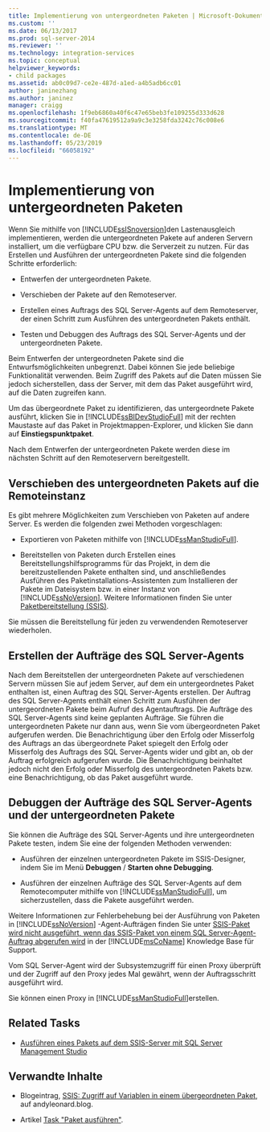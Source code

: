 ```yaml
---
title: Implementierung von untergeordneten Paketen | Microsoft-Dokumentation
ms.custom: ''
ms.date: 06/13/2017
ms.prod: sql-server-2014
ms.reviewer: ''
ms.technology: integration-services
ms.topic: conceptual
helpviewer_keywords:
- child packages
ms.assetid: ab0c09d7-ce2e-487d-a1ed-a4b5adb6cc01
author: janinezhang
ms.author: janinez
manager: craigg
ms.openlocfilehash: 1f9eb6860a40f6c47e65beb3fe109255d333d628
ms.sourcegitcommit: f40fa47619512a9a9c3e3258fda3242c76c008e6
ms.translationtype: MT
ms.contentlocale: de-DE
ms.lasthandoff: 05/23/2019
ms.locfileid: "66058192"
---
```

# <a name="implementation-of-child-packages"></a>Implementierung von untergeordneten Paketen
  Wenn Sie mithilfe von [!INCLUDE[ssISnoversion](../includes/ssisnoversion-md.md)]den Lastenausgleich implementieren, werden die untergeordneten Pakete auf anderen Servern installiert, um die verfügbare CPU bzw. die Serverzeit zu nutzen. Für das Erstellen und Ausführen der untergeordneten Pakete sind die folgenden Schritte erforderlich:  
  
-   Entwerfen der untergeordneten Pakete.  
  
-   Verschieben der Pakete auf den Remoteserver.  
  
-   Erstellen eines Auftrags des SQL Server-Agents auf dem Remoteserver, der einen Schritt zum Ausführen des untergeordneten Pakets enthält.  
  
-   Testen und Debuggen des Auftrags des SQL Server-Agents und der untergeordneten Pakete.  
  
 Beim Entwerfen der untergeordneten Pakete sind die Entwurfsmöglichkeiten unbegrenzt. Dabei können Sie jede beliebige Funktionalität verwenden. Beim Zugriff des Pakets auf die Daten müssen Sie jedoch sicherstellen, dass der Server, mit dem das Paket ausgeführt wird, auf die Daten zugreifen kann.  
  
 Um das übergeordnete Paket zu identifizieren, das untergeordnete Pakete ausführt, klicken Sie in [!INCLUDE[ssBIDevStudioFull](../includes/ssbidevstudiofull-md.md)] mit der rechten Maustaste auf das Paket in Projektmappen-Explorer, und klicken Sie dann auf **Einstiegspunktpaket**.  
  
 Nach dem Entwerfen der untergeordneten Pakete werden diese im nächsten Schritt auf den Remoteservern bereitgestellt.  
  
## <a name="moving-the-child-package-to-the-remote-instance"></a>Verschieben des untergeordneten Pakets auf die Remoteinstanz  
 Es gibt mehrere Möglichkeiten zum Verschieben von Paketen auf andere Server. Es werden die folgenden zwei Methoden vorgeschlagen:  
  
-   Exportieren von Paketen mithilfe von [!INCLUDE[ssManStudioFull](../includes/ssmanstudiofull-md.md)].  
  
-   Bereitstellen von Paketen durch Erstellen eines Bereitstellungshilfsprogramms für das Projekt, in dem die bereitzustellenden Pakete enthalten sind, und anschließendes Ausführen des Paketinstallations-Assistenten zum Installieren der Pakete im Dateisystem bzw. in einer Instanz von [!INCLUDE[ssNoVersion](../includes/ssnoversion-md.md)]. Weitere Informationen finden Sie unter [Paketbereitstellung &#40;SSIS&#41;](packages/legacy-package-deployment-ssis.md).  
  
 Sie müssen die Bereitstellung für jeden zu verwendenden Remoteserver wiederholen.  
  
## <a name="creating-the-sql-server-agent-jobs"></a>Erstellen der Aufträge des SQL Server-Agents  
 Nach dem Bereitstellen der untergeordneten Pakete auf verschiedenen Servern müssen Sie auf jedem Server, auf dem ein untergeordnetes Paket enthalten ist, einen Auftrag des SQL Server-Agents erstellen. Der Auftrag des SQL Server-Agents enthält einen Schritt zum Ausführen der untergeordneten Pakete beim Aufruf des Agentauftrags. Die Aufträge des SQL Server-Agents sind keine geplanten Aufträge. Sie führen die untergeordneten Pakete nur dann aus, wenn Sie vom übergeordneten Paket aufgerufen werden. Die Benachrichtigung über den Erfolg oder Misserfolg des Auftrags an das übergeordnete Paket spiegelt den Erfolg oder Misserfolg des Auftrags des SQL Server-Agents wider und gibt an, ob der Auftrag erfolgreich aufgerufen wurde. Die Benachrichtigung beinhaltet jedoch nicht den Erfolg oder Misserfolg des untergeordneten Pakets bzw. eine Benachrichtigung, ob das Paket ausgeführt wurde.  
  
## <a name="debugging-the-sql-server-agent-jobs-and-child-packages"></a>Debuggen der Aufträge des SQL Server-Agents und der untergeordneten Pakete  
 Sie können die Aufträge des SQL Server-Agents und ihre untergeordneten Pakete testen, indem Sie eine der folgenden Methoden verwenden:  
  
-   Ausführen der einzelnen untergeordneten Pakete im SSIS-Designer, indem Sie im Menü **Debuggen** / **Starten ohne Debugging**.  
  
-   Ausführen der einzelnen Aufträge des SQL Server-Agents auf dem Remotecomputer mithilfe von [!INCLUDE[ssManStudioFull](../includes/ssmanstudiofull-md.md)], um sicherzustellen, dass die Pakete ausgeführt werden.  
  
 Weitere Informationen zur Fehlerbehebung bei der Ausführung von Paketen in [!INCLUDE[ssNoVersion](../includes/ssnoversion-md.md)] -Agent-Aufträgen finden Sie unter [SSIS-Paket wird nicht ausgeführt, wenn das SSIS-Paket von einem SQL Server-Agent-Auftrag abgerufen wird](https://support.microsoft.com/kb/918760) in der [!INCLUDE[msCoName](../includes/msconame-md.md)] Knowledge Base für Support.  
  
 Vom SQL Server-Agent wird der Subsystemzugriff für einen Proxy überprüft und der Zugriff auf den Proxy jedes Mal gewährt, wenn der Auftragsschritt ausgeführt wird.  
  
 Sie können einen Proxy in [!INCLUDE[ssManStudioFull](../includes/ssmanstudiofull-md.md)]erstellen.  
  
## <a name="related-tasks"></a>Related Tasks  
  
-   [Ausführen eines Pakets auf dem SSIS-Server mit SQL Server Management Studio](run-a-package-on-the-ssis-server-using-sql-server-management-studio.md)  
  
## <a name="related-content"></a>Verwandte Inhalte  
  
-   Blogeintrag, [SSIS: Zugriff auf Variablen in einem übergeordneten Paket](https://andyleonard.blog/2015/08/ssis-design-pattern-access-parent-variables-from-a-child-package-in-the-ssis-catalog/), auf andyleonard.blog.  
  
-   Artikel [Task "Paket ausführen"](../integration-services/control-flow/execute-package-task.md).  
  
  
